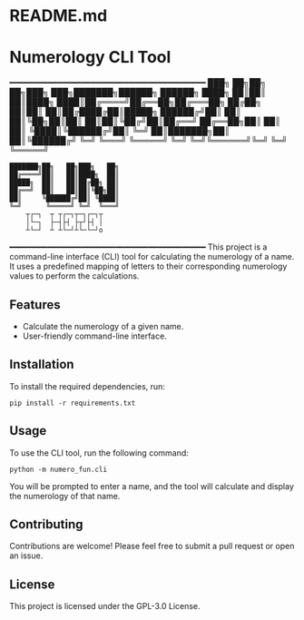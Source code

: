 # README.md

# Numerology CLI Tool
━━━━━━━━━━━━━━━━━━━━━━━━━━━━━━━━━━━━━━━━━
███╗   ██╗██╗   ██╗███╗   ███╗███████╗██████╗  ██████╗ 
████╗  ██║██║   ██║████╗ ████║██╔════╝██╔══██╗██╔═══██╗
██╔██╗ ██║██║   ██║██╔████╔██║█████╗  ██████╔╝██║   ██║
██║╚██╗██║██║   ██║██║╚██╔╝██║██╔══╝  ██╔══██╗██║   ██║
██║ ╚████║╚██████╔╝██║ ╚═╝ ██║███████╗██║  ██║╚██████╔╝
╚═╝  ╚═══╝ ╚═════╝ ╚═╝     ╚═╝╚══════╝╚═╝  ╚═╝ ╚═════╝

    ███████╗██╗   ██╗███╗   ██╗
    ██╔════╝██║   ██║████╗  ██║
    █████╗  ██║   ██║██╔██╗ ██║
    ██╔══╝  ██║   ██║██║╚██╗██║
    ██║     ╚██████╔╝██║ ╚████║
    ╚═╝      ╚═════╝ ╚═╝  ╚═══╝
        ┬┌─┐  ┬ ┬┌─┐┬─┐┌─┐┬
        │└─┐  ├─┤├┤ ├┬┘├┤ │
        ┴└─┘  ┴ ┴└─┘┴└─└─┘o
━━━━━━━━━━━━━━━━━━━━━━━━━━━━━━━━━━━━━━━━━
This project is a command-line interface (CLI) tool for calculating the numerology of a name. It uses a predefined mapping of letters to their corresponding numerology values to perform the calculations.

## Features

- Calculate the numerology of a given name.
- User-friendly command-line interface.

## Installation

To install the required dependencies, run:

```
pip install -r requirements.txt
```

## Usage

To use the CLI tool, run the following command:

```
python -m numero_fun.cli
```

You will be prompted to enter a name, and the tool will calculate and display the numerology of that name.

## Contributing

Contributions are welcome! Please feel free to submit a pull request or open an issue.

## License

This project is licensed under the GPL-3.0 License.